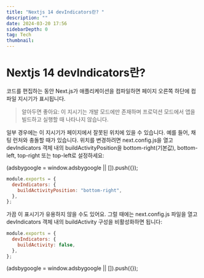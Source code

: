 ```yaml
---
title: "Nextjs 14 devIndicators란? "
description: ""
date: 2024-03-20 17:56
sidebarDepth: 0
tag: Tech
thumbnail:
---
```


# Nextjs 14 devIndicators란?

코드를 편집하는 동안 Next.js가 애플리케이션을 컴파일하면 페이지 오른쪽 하단에 컴파일 지시기가 표시됩니다.

> 알아두면 좋아요: 이 지시기는 개발 모드에만 존재하며 프로덕션 모드에서 앱을 빌드하고 실행할 때 나타나지 않습니다.

일부 경우에는 이 지시기가 페이지에서 잘못된 위치에 있을 수 있습니다. 예를 들어, 채팅 런처와 충돌할 때가 있습니다. 위치를 변경하려면 next.config.js을 열고 devIndicators 객체 내의 buildActivityPosition을 bottom-right(기본값), bottom-left, top-right 또는 top-left로 설정하세요:

<!-- ui-log 수평형 -->

<ins class="adsbygoogle"
      style="display:block"
      data-ad-client="ca-pub-4877378276818686"
      data-ad-slot="9743150776"
      data-ad-format="auto"
      data-full-width-responsive="true"></ins>
<component is="script">
(adsbygoogle = window.adsbygoogle || []).push({});
</component>

```js
module.exports = {
  devIndicators: {
    buildActivityPosition: "bottom-right",
  },
};
```

가끔 이 표시기가 유용하지 않을 수도 있어요. 그럴 때에는 next.config.js 파일을 열고 devIndicators 객체 내의 buildActivity 구성을 비활성화하면 됩니다:

```js
module.exports = {
  devIndicators: {
    buildActivity: false,
  },
};
```

<!-- ui-log 수평형 -->

<ins class="adsbygoogle"
      style="display:block"
      data-ad-client="ca-pub-4877378276818686"
      data-ad-slot="9743150776"
      data-ad-format="auto"
      data-full-width-responsive="true"></ins>
<component is="script">
(adsbygoogle = window.adsbygoogle || []).push({});
</component>
